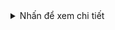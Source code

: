 
<details>
  <summary>Nhấn để xem chi tiết</summary>
  
  Nội dung được ẩn đi. Bạn có thể thêm các đoạn văn, danh sách, hình ảnh, hoặc bất cứ nội dung Markdown nào tại đây.
  
  - Dòng 1
  - Dòng 2
  - Dòng 3
  
</details>
